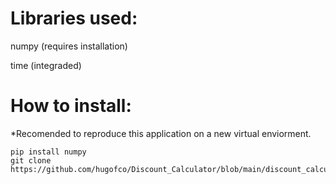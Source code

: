 # Libraries used: 
numpy (requires installation)

time (integraded)

# How to install:
*Recomended to reproduce this application on a new virtual enviorment.

```shell
pip install numpy
git clone https://github.com/hugofco/Discount_Calculator/blob/main/discount_calculator_3.0.py
```
